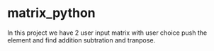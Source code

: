 # matrix_python
In this project we have 2 user input matrix with user choice push the element and find addition subtration and tranpose.
